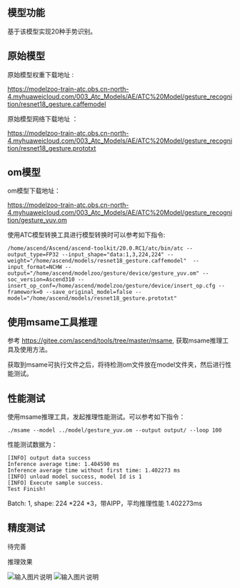 ## 模型功能

 基于该模型实现20种手势识别。

## 原始模型

原始模型权重下载地址 :

https://modelzoo-train-atc.obs.cn-north-4.myhuaweicloud.com/003_Atc_Models/AE/ATC%20Model/gesture_recognition/resnet18_gesture.caffemodel

原始模型网络下载地址 ：

https://modelzoo-train-atc.obs.cn-north-4.myhuaweicloud.com/003_Atc_Models/AE/ATC%20Model/gesture_recognition/resnet18_gesture.prototxt


## om模型

om模型下载地址：

https://modelzoo-train-atc.obs.cn-north-4.myhuaweicloud.com/003_Atc_Models/AE/ATC%20Model/gesture_recognition/gesture_yuv.om

使用ATC模型转换工具进行模型转换时可以参考如下指令:

```
/home/ascend/Ascend/ascend-toolkit/20.0.RC1/atc/bin/atc --output_type=FP32 --input_shape="data:1,3,224,224" --weight="/home/ascend/models/resnet18_gesture.caffemodel"  --input_format=NCHW --output="/home/ascend/modelzoo/gesture/device/gesture_yuv.om" --soc_version=Ascend310 --insert_op_conf=/home/ascend/modelzoo/gesture/device/insert_op.cfg --framework=0 --save_original_model=false --model="/home/ascend/models/resnet18_gesture.prototxt" 
```

## 使用msame工具推理

参考 https://gitee.com/ascend/tools/tree/master/msame, 获取msame推理工具及使用方法。

获取到msame可执行文件之后，将待检测om文件放在model文件夹，然后进行性能测试。

## 性能测试

使用msame推理工具，发起推理性能测试。可以参考如下指令： 

```
./msame --model ../model/gesture_yuv.om --output output/ --loop 100
```

性能测试数据为：

```
[INFO] output data success
Inference average time: 1.404590 ms
Inference average time without first time: 1.402273 ms
[INFO] unload model success, model Id is 1
[INFO] Execute sample success.
Test Finish!

```

Batch: 1, shape:  224 *224 *3，带AIPP，平均推理性能 1.402273ms

## 精度测试

待完善

推理效果

![输入图片说明](https://images.gitee.com/uploads/images/2021/0208/143256_abab30cc_8189215.jpeg "test1.jpg")
![输入图片说明](https://images.gitee.com/uploads/images/2021/0208/143308_57b3f0a4_8189215.jpeg "test2.jpg")